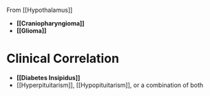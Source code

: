 From [[Hypothalamus]]
- **[[Craniopharyngioma]]**
- **[[Glioma]]**

# Clinical Correlation
- **[[Diabetes Insipidus]]**
- [[Hyperpituitarism]], [[Hypopituitarism]], or a combination of both